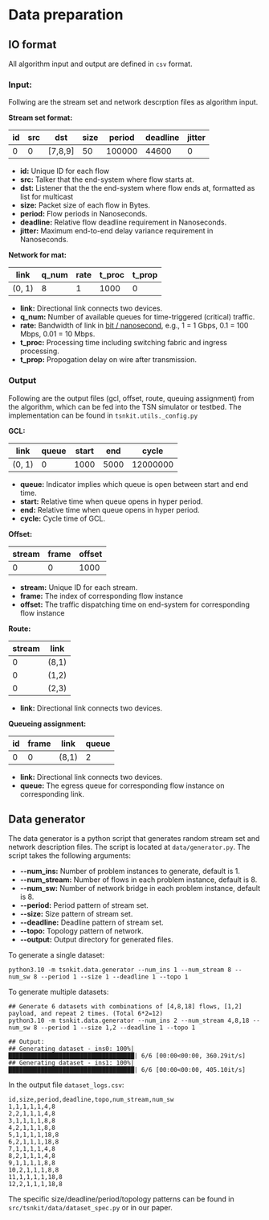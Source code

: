 <!--
Author: <Chuanyu> (skewcy@gmail.com)
dataprep.md (c) 2023
Desc: description
Created:  2023-11-28T20:56:44.710Z
-->

# Data preparation

## IO format

All algorithm input and output are defined in `csv` format.

### Input:

Follwing are the stream set and network descrption files as algorithm input.

**Stream set format:**

| id  | src | dst     | size | period | deadline | jitter |
| --- | --- | ------- | ---- | ------ | -------- | ------ |
| 0   | 0   | [7,8,9] | 50   | 100000 | 44600    | 0      |

- **id:** Unique ID for each flow
- **src:** Talker that the end-system where flow starts at.
- **dst:** Listener that the the end-system where flow ends at, formatted as list for multicast
- **size:** Packet size of each flow in Bytes.
- **period:** Flow periods in Nanoseconds.
- **deadline:** Relative flow deadline requirement in Nanoseconds.
- **jitter:** Maximum end-to-end delay variance requirement in Nanoseconds.

**Network for mat:**

| link   | q_num | rate | t_proc | t_prop |
| ------ | ----- | ---- | ------ | ------ |
| (0, 1) | 8     | 1    | 1000   | 0      |

- **link:** Directional link connects two devices.
- **q_num:** Number of available queues for time-triggered (critical) traffic.
- **rate:** Bandwidth of link in <u>bit / nanosecond</u>, e.g., 1 = 1 Gbps, 0.1 = 100 Mbps, 0.01 = 10 Mbps.
- **t_proc:** Processing time including switching fabric and ingress processing.
- **t_prop:** Propogation delay on wire after transmission.

### Output

Following are the output files (gcl, offset, route, queuing assignment) from the algorithm, which can be fed into the TSN simulator or testbed. The implementation can be found in `tsnkit.utils._config.py`

**GCL:**

| link   | queue | start | end  | cycle    |
| ------ | ----- | ----- | ---- | -------- |
| (0, 1) | 0     | 1000  | 5000 | 12000000 |

- **queue:** Indicator implies which queue is open between start and end time.
- **start:** Relative time when queue opens in hyper period.
- **end:** Relative time when queue opens in hyper period.
- **cycle:** Cycle time of GCL.

**Offset:**

| stream | frame | offset |
| ------ | ----- | ------ |
| 0      | 0     | 1000   |

- **stream:** Unique ID for each stream.
- **frame:** The index of corresponding flow instance
- **offset:** The traffic dispatching time on end-system for corresponding flow instance

**Route:**

| stream | link  |
| ------ | ----- |
| 0      | (8,1) |
| 0      | (1,2) |
| 0      | (2,3) |

- **link:** Directional link connects two devices.

**Queueing assignment:**

| id  | frame | link  | queue |
| --- | ----- | ----- | ----- |
| 0   | 0     | (8,1) | 2     |

- **link:** Directional link connects two devices.
- **queue:** The egress queue for corresponding flow instance on corresponding link.


## Data generator

The data generator is a python script that generates random stream set and network description files. The script is located at `data/generator.py`. The script takes the following arguments:

- **--num_ins:** Number of problem instances to generate, default is 1.
- **--num_stream:** Number of flows in each problem instance, default is 8.
- **--num_sw:** Number of network bridge in each problem instance, default is 8.
- **--period:** Period pattern of stream set.
- **--size:** Size pattern of stream set.
- **--deadline:** Deadline pattern of stream set.
- **--topo:** Topology pattern of network.
- **--output:** Output directory for generated files.

To generate a single dataset:

```
python3.10 -m tsnkit.data.generator --num_ins 1 --num_stream 8 --num_sw 8 --period 1 --size 1 --deadline 1 --topo 1
```

To generate multiple datasets:

```
## Generate 6 datasets with combinations of [4,8,18] flows, [1,2] payload, and repeat 2 times. (Total 6*2=12)
python3.10 -m tsnkit.data.generator --num_ins 2 --num_stream 4,8,18 --num_sw 8 --period 1 --size 1,2 --deadline 1 --topo 1

## Output:
## Generating dataset - ins0: 100%|███████████████████████████████████| 6/6 [00:00<00:00, 360.29it/s]
## Generating dataset - ins1: 100%|███████████████████████████████████| 6/6 [00:00<00:00, 405.10it/s]
```

In the output file `dataset_logs.csv`:

```
id,size,period,deadline,topo,num_stream,num_sw
1,1,1,1,1,4,8
2,2,1,1,1,4,8
3,1,1,1,1,8,8
4,2,1,1,1,8,8
5,1,1,1,1,18,8
6,2,1,1,1,18,8
7,1,1,1,1,4,8
8,2,1,1,1,4,8
9,1,1,1,1,8,8
10,2,1,1,1,8,8
11,1,1,1,1,18,8
12,2,1,1,1,18,8
```
The specific size/deadline/period/topology patterns can be found in `src/tsnkit/data/dataset_spec.py` or in our paper.
